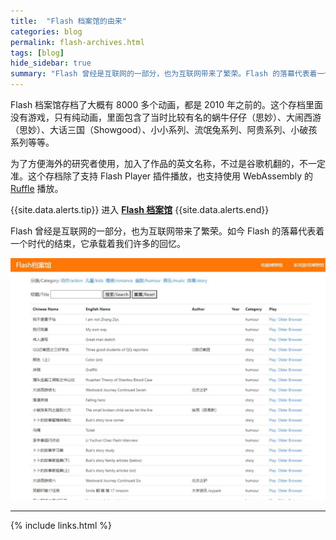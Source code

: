 ```yaml
---
title:  "Flash 档案馆的由来"
categories: blog
permalink: flash-archives.html
tags: [blog]
hide_sidebar: true
summary: "Flash 曾经是互联网的一部分，也为互联网带来了繁荣。Flash 的落幕代表着一个时代的结束，它承载着我们许多的回忆。Flash 档案馆目前收录了 8000 多个历史上热门的各类 Falsh 动画，通过 Ruffle 技术进行渲染播放，无需安装插件。"
---
```


Flash 档案馆存档了大概有 8000 多个动画，都是 2010 年之前的。这个存档里面没有游戏，只有纯动画，里面包含了当时比较有名的蜗牛仔仔（思妙）、大闹西游（思妙）、大话三国（Showgood）、小小系列、流氓兔系列、阿贵系列、小破孩系列等等。

为了方便海外的研究者使用，加入了作品的英文名称，不过是谷歌机翻的，不一定准。这个存档除了支持 Flash Player 插件播放，也支持使用 WebAssembly 的 [Ruffle](https://ruffle.rs/) 播放。

{{site.data.alerts.tip}}
进入 <b><a href='{{ "/flash-archive/" | prepend: site.computer_museum_base_url }}' target='_blank'>Flash 档案馆</a></b>
{{site.data.alerts.end}}

Flash 曾经是互联网的一部分，也为互联网带来了繁荣。如今 Flash 的落幕代表着一个时代的结束，它承载着我们许多的回忆。

<div align="center">
    <a href="../images/swiper1/m5.jpg">
        <img src="../images/swiper1/m5.jpg"/>
    </a>
</div>

---------

{% include links.html %}
